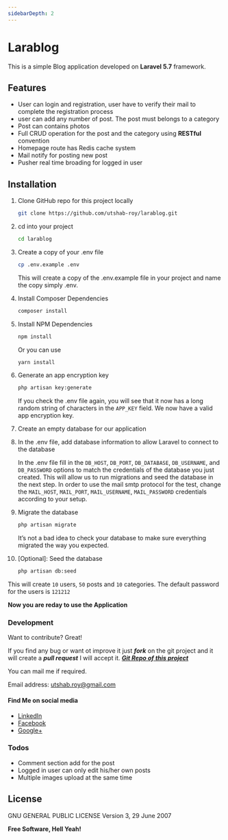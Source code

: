 ```yaml
---
sidebarDepth: 2
---
```


# Larablog
This is a simple Blog application developed on **Laravel 5.7** framework. 

## Features

  - User can login and registration, user have to verify their mail to complete the registration process
  - user can add any number of post. The post must belongs to a category
  - Post can contains photos 
  - Full CRUD operation for the post and the category using **RESTful** convention
  - Homepage route has Redis cache system
  - Mail notify for posting new post
  - Pusher real time broading for logged in user


## Installation


1. Clone GitHub repo for this project locally
    ```sh
    git clone https://github.com/utshab-roy/larablog.git
    ```
2. cd into your project
    ```sh
    cd larablog
    ```
3. Create a copy of your .env file
    ```sh
    cp .env.example .env
    ```
    This will create a copy of the .env.example file in your project and name the copy simply .env.

4. Install Composer Dependencies
    ```sh
    composer install
    ```
5. Install NPM Dependencies
    ```sh
    npm install
    ```
    Or you can use
    ```sh
    yarn install
    ```

6. Generate an app encryption key
    ```sh
    php artisan key:generate
    ```
    If you check the .env file again, you will see that it now has a long random string of characters in the `APP_KEY` field. We now have a valid app encryption key.

7. Create an empty database for our application

8. In the .env file, add database information to allow Laravel to connect to the database

    In the .env file fill in the `DB_HOST`, `DB_PORT`, `DB_DATABASE`, `DB_USERNAME`, and `DB_PASSWORD` options to match the credentials of the database you just created. This will allow us to run migrations and seed the database in the next step. 
    In order to use the mail smtp protocol for the test, change the `MAIL_HOST`, `MAIL_PORT`, `MAIL_USERNAME`, `MAIL_PASSWORD` credentials according to your setup.


9. Migrate the database
    ```sh
    php artisan migrate
    ```
    It’s not a bad idea to check your database to make sure everything migrated the way you expected.

10. [Optional]: Seed the database
    ```sh
    php artisan db:seed
    ```
This will create `10` users, `50` posts and `10` categories. The default password for the users is `121212`

**Now you are reday to use the Application** 

### Development
Want to contribute? Great!

If you find any bug or want ot improve it just ***fork*** on the git project and it will create a  ***pull request*** I will accept it.
***[Git Repo of this project][gitRepo]***

You can mail me if required. 

Email address: <utshab.roy@gmail.com>

#### Find Me on social media

* [LinkedIn][linkedInLink]
* [Facebook][facebookLink]
* [Google+][googlePlusLink]

### Todos

 - Comment section add for the post
 - Logged in user can only edit his/her own posts
 - Multiple images upload at the same time

License
----

GNU GENERAL PUBLIC LICENSE Version 3, 29 June 2007


**Free Software, Hell Yeah!**

   [facebookLink]: <https://www.facebook.com/uutshab>
   [linkedInLink]: <https://www.linkedin.com/in/utshab-roy>
   [googlePlusLink]: <https://plus.google.com/u/0/+UtshabRoy>
   [gitRepo]: <https://github.com/utshab-roy/larablog>
   